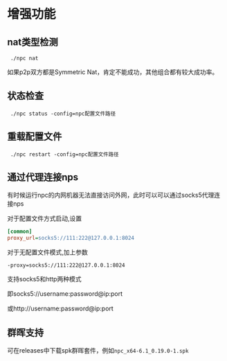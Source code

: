 # 增强功能
## nat类型检测
```
 ./npc nat
```
如果p2p双方都是Symmetric Nat，肯定不能成功，其他组合都有较大成功率。
## 状态检查
```
 ./npc status -config=npc配置文件路径
```
## 重载配置文件
```
 ./npc restart -config=npc配置文件路径
```

## 通过代理连接nps
有时候运行npc的内网机器无法直接访问外网，此时可以可以通过socks5代理连接nps

对于配置文件方式启动,设置
```ini
[common]
proxy_url=socks5://111:222@127.0.0.1:8024
```
对于无配置文件模式,加上参数

```
-proxy=socks5://111:222@127.0.0.1:8024
```
支持socks5和http两种模式

即socks5://username:password@ip:port

或http://username:password@ip:port

## 群晖支持
可在releases中下载spk群晖套件，例如`npc_x64-6.1_0.19.0-1.spk`
